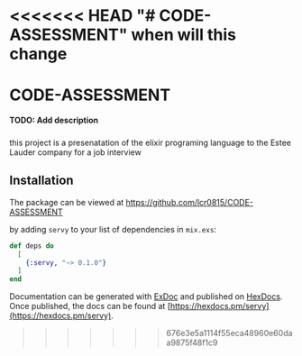 <<<<<<< HEAD
"# CODE-ASSESSMENT" 
when will this change
=======
# CODE-ASSESSMENT

**TODO: Add description**
###
this project is a presenatation of the elixir programing language
to the Estee Lauder company for a job interview

## Installation

The package can be viewed at 
https://github.com/lcr0815/CODE-ASSESSMENT

by adding `servy` to your list of dependencies in `mix.exs`:

```elixir
def deps do
  [
    {:servy, "~> 0.1.0"}
  ]
end
```

Documentation can be generated with [ExDoc](https://github.com/elixir-lang/ex_doc)
and published on [HexDocs](https://hexdocs.pm). Once published, the docs can
be found at [https://hexdocs.pm/servy](https://hexdocs.pm/servy).

>>>>>>> 676e3e5a1114f55eca48960e60daa9875f48f1c9
